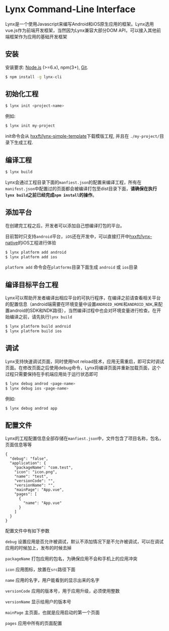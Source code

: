 # Lynx Command-Line Interface

Lynx是一个使用Javascript来编写Android和iOS原生应用的框架。Lynx选用vue.js作为前端开发框架，当然因为Lynx兼容大部分DOM API，可以接入其他前端框架作为应用的基础开发框架

## 安装

安装要求: [Node.js](https://nodejs.org/en/) (>=6.x), npm(3+), [Git](https://git-scm.com/).

``` bash
$ npm install -g lynx-cli
```

## 初始化工程

``` bash
$ lynx init <project-name>
```

例如:

``` bash
$ lynx init my-project
```

init命令会从 [hxxft/lynx-simple-template](https://github.com/hxxft/lynx-simple-template)下载模版工程, 并且在 `./my-project/`目录下生成工程.

## 编译工程

``` bash
$ lynx build
```

Lynx会通过工程目录下面的`manfiest.json`的配置来编译工程，所有在`manifest.json`中配置过的页面都会被编译打包至dist目录下面，**请确保在执行`lynx build`之前已经完成`npm install`的操作**。

## 添加平台
在创建完工程之后，开发者可以添加自己想编译打包的平台。

目前暂时只支持`android`平台，`iOS`还在开发中，可以直接打开中[hxxft/lynx-native](https://github.com/hxxft/lynx-native)的iOS工程进行体验

``` bash
$ lynx platform add android
$ lynx platform add ios
```
`platform add` 命令会在`platforms`目录下面生成 `android` 或 `ios`目录

## 编译目标平台工程
Lynx可以帮助开发者编译出相应平台的可执行程序，在编译之前请查看相关平台的配置信息（android端需要在环境变量中设置`ANDROID_HOME`和`ANDROID_NDK`,来配置android的SDK和NDK路径），当然编译过程中也会对环境变量进行检查。在开始编译之前，请先执行`lynx build`

``` bash
$ lynx platform build android
$ lynx platform build ios
```

## 调试
Lynx支持快速调试页面，同时使用hot reload技术，应用无需重启，即可实时调试页面。在修改页面之后使用debug命令，Lynx将编译页面并重新加载页面，这个过程只需要保持在手机端应用处于运行状态即可

``` bash
$ lynx debug androd <page-name>
$ lynx debug ios <page-name>
```

例如:

``` bash
$ lynx debug androd app
```

## 配置文件

Lynx的工程配置信息全部存储在`manfiest.json`中，文件包含了项目名称，包名，页面信息等等

```
{
  "debug": "false",
  "application": {
    "packageName": "com.test",
    "icon": "icon.png",
    "name": "test",
    "versionCode": "",
    "versionName": "",
    "mainPage": "App.vue",
    "pages": [
      {
        "name": "App.vue"
      }
    ]
  }
}
```
配置文件中有如下参数

`debug` 设置应用是否允许被调试，默认不添加情况下是不允许被调试，可以在调试应用的时候加上，发布的时候去掉

`packageName` 打包应用的包名，为确保应用不会和手机上的应用冲突

`icon` 应用图标，放置在`src`路径下面

`name` 应用的名字，用户能看到的显示出来的名字

`versionCode` 应用的版本号，用于应用升级，必须使用整数

`versionName` 显示给用户的版本号

`mainPage` 主页面，也就是应用启动的第一个页面

`pages` 应用中所有的页面配置

